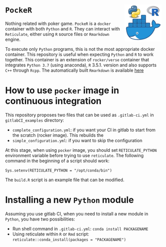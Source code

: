# `PockeR` <img src="./pics/pocker.png" align="right" width="120" />

<!-- badges: start -->
<!-- badges: end -->

Nothing related with poker game. `PockeR` is a `docker` container with both `Python` and `R`. They can interact with `Reticulate`, either using `R` source files or `Rmarkdown` engine. 

To execute only `Python` programs, this is not the most appropriate docker container. This repository is useful when expecting `Python` and `R` to work together. This container is an extension of `rocker/verse` container that integrates `Python 3.7` (using anaconda), `R` 3.5.1. version and also supports `C++` through `Rcpp`. The automatically built `Rmarkdown` is available [here](https://gitlab.com/linogaliana/pocker/-/jobs/artifacts/master/download?job=article)

# How to use `pocker` image in continuous integration

This repository proposes two files that can be used as `.gitlab-ci.yml` in `gitlabCI_examples` directory:

* `complete_configuration.yml`: if you want your CI in gitlab to start from the scratch (rocker image). This rebuilds the 
* `simple_configuration.yml`: if you want to skip the configuration 

At this stage, when using `pocker` image, you should set `RETICULATE_PYTHON`  environment variable before trying to use `reticulate`. The following command in the beginning of a script should work:

```
Sys.setenv(RETICULATE_PYTHON = "/opt/conda/bin")
```

The `build.R` script is an example file that can be modified. 

# Installing a new `Python` module

Assuming you use gitlab CI, when you need to install a new module in `Python`, you have two possibilities:

* Run shell command in `.gitlab-ci.yml`: `conda install PACKAGENAME`
* Using reticulate within `R` or `Rmd` script: `reticulate::conda_install(packages = "PACKAGENAME")`